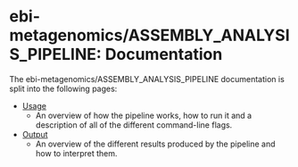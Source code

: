 # ebi-metagenomics/ASSEMBLY_ANALYSIS_PIPELINE: Documentation

The ebi-metagenomics/ASSEMBLY_ANALYSIS_PIPELINE documentation is split into the following pages:

- [Usage](usage.md)
  - An overview of how the pipeline works, how to run it and a description of all of the different command-line flags.
- [Output](output.md)
  - An overview of the different results produced by the pipeline and how to interpret them.
